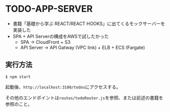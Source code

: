 # TODO-APP-SERVER
- 書籍「基礎から学ぶ REACT/REACT HOOKS」に出てくるモックサーバーを実装した
- SPA + API Serverの構成をAWSで試したかった
  - SPA -> CloudFront + S3
  - API Server -> API Gatway (VPC link) + ELB + ECS (Fargate)

## 実行方法
```
$ npm start
```

起動後、`http://localhost:3100/todos`にアクセスする。

その他のエンドポイントは`routes/todoRouter.js`を参照、または前述の書籍を参照のこと。

